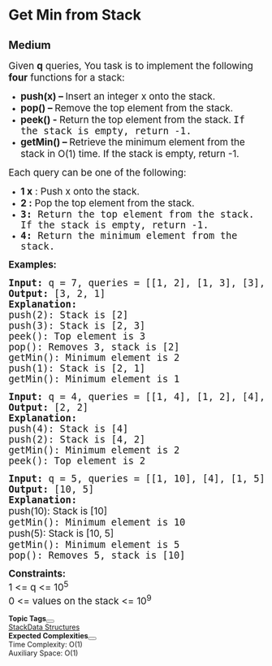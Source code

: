 # Get Min from Stack
## Medium
<div class="problems_problem_content__Xm_eO"><p><span style="font-size: 14pt;">Given <strong>q</strong> queries,&nbsp;</span><span style="font-size: 18.6667px;">You task is to implement the following <strong>four</strong> functions for a stack:</span></p>
<ul>
<li style="text-align: left;"><span style="font-size: 18.6667px;"><strong>push(x) – </strong>Insert an integer x onto the stack.</span></li>
<li style="text-align: left;"><span style="font-size: 18.6667px;"><strong>pop() – </strong>Remove the top element from the stack.</span></li>
<li style="text-align: left;"><span style="font-size: 18.6667px;"><strong>peek() - </strong>Return the top element&nbsp;</span><span style="font-size: 18.6667px;"><span style="font-size: 18.6667px;">from the stack.</span><strong><strong style="font-size: 18.6667px;">&nbsp;</strong><span style="font-family: monospace; font-size: 18.6667px; font-weight: 400;">If the stack is empty, return -1.</span><br></strong></span></li>
<li style="text-align: left;"><span style="font-size: 18.6667px;"><strong>getMin() – </strong>Retrieve the minimum element from the stack in O(1) time. If the stack is empty, return -1.</span></li>
</ul>
<p><span style="font-size: 14pt;">Each query can be one of the following:</span></p>
<ul>
<li><span style="font-size: 14pt;"><strong>1 x</strong> : Push x onto the stack.</span></li>
<li><span style="font-size: 14pt;"><strong>2 :</strong> Pop the top element from the stack.</span></li>
<li><span style="font-family: monospace;"><span style="font-size: 18.6667px;"><strong>3:</strong> Return the top element from the stack. If the stack is empty, return -1.</span></span></li>
<li><span style="font-family: monospace;"><span style="font-size: 18.6667px;"><strong>4:</strong> Return the minimum element from the stack.</span></span></li>
</ul>
<p><span style="font-size: 14pt;"><strong>Examples:</strong></span></p>
<pre><span style="font-size: 14pt;"><strong>Input:</strong> q = 7, queries = [[1, 2], [1, 3], [3], [2], [4], [1, 1], [4]]<strong>
Output: </strong>[3, 2, 1]<strong>
Explanation: </strong>
push(2): Stack is [2]
push(3): Stack is [2, 3]
peek(): Top element is 3
pop(): Removes 3, stack is [2]
getMin(): Minimum element is 2
push(1): Stack is [2, 1]
getMin(): Minimum element is 1</span></pre>
<pre><span style="font-size: 14pt;"><strong style="font-size: 14pt;">Input:</strong><span style="font-size: 14pt;"> q = 4, queries = [[1, 4], [1, 2], [4], [3]]</span><strong style="font-size: 14pt;">
Output: </strong><span style="font-size: 14pt;">[2, 2]</span><strong style="font-size: 14pt;">
Explanation: <br></strong><span style="font-size: 18.6667px;">push(4): Stack is [4]
push(2): Stack is [4, 2]</span><span style="font-size: 14pt;"><br></span><span style="font-size: 18.6667px;">getMin(): Minimum element is 2</span><span style="font-size: 14pt;"><br></span><span style="font-size: 18.6667px;">peek(): Top element is 2</span></span></pre>
<pre><span style="font-size: 14pt;"><strong style="font-size: 14pt;">Input:</strong><span style="font-size: 14pt;"> q = 5, queries = [[1, 10], [4], [1, 5], [4], [2]]</span><strong style="font-size: 14pt;">
Output: </strong><span style="font-size: 14pt;">[10, 5]</span><strong style="font-size: 14pt;">
Explanation: <br></strong><span style="font-family: -apple-system, BlinkMacSystemFont, 'Segoe UI', Roboto, Oxygen, Ubuntu, Cantarell, 'Open Sans', 'Helvetica Neue', sans-serif;"><span style="font-size: 18.6667px;">push(10): Stack is [10]</span><span style="font-family: -apple-system, BlinkMacSystemFont, Segoe UI, Roboto, Oxygen, Ubuntu, Cantarell, Open Sans, Helvetica Neue, sans-serif;"><span style="font-size: 14pt;"><br></span></span></span></span><span style="font-size: 18.6667px;">getMin(): Minimum element is 10</span><br><span style="font-size: 14pt;"><span style="font-family: -apple-system, BlinkMacSystemFont, 'Segoe UI', Roboto, Oxygen, Ubuntu, Cantarell, 'Open Sans', 'Helvetica Neue', sans-serif;"><span style="font-size: 18.6667px;">push(5): Stack is [10, 5]</span><span style="font-family: -apple-system, BlinkMacSystemFont, Segoe UI, Roboto, Oxygen, Ubuntu, Cantarell, Open Sans, Helvetica Neue, sans-serif;"><span style="font-size: 14pt;"><br></span></span></span></span><span style="font-size: 18.6667px;">getMin(): Minimum element is 5</span><br><span style="font-size: 18.6667px;">pop(): Removes 5, stack is [10]</span></pre>
<p><span style="font-size: 14pt;"><strong>Constraints:</strong><br>1 &lt;= q &lt;= 10<sup>5</sup><br>0 &lt;= values on the stack &lt;= 10<sup>9</sup></span></p></div>

<div class="problems_accordion_tags__JJ2DX problems_active_tags__3RExF "><div class="active title problems_active_tag_title__cgl9e"><div class="problems_tag_container__kWANg"><strong>Topic Tags</strong><button class="ui mini circular icon button problems_tag_dropdown__x6C2I"><i aria-hidden="true" class="dropdown icon"></i></button></div></div><div class="ui divider g-m-0"></div><div class="content active"><div class="ui labels"><a href="/explore?category[]=Stack" target="_blank" class="ui label problems_tag_label__A4Ism">Stack</a><a href="/explore?category[]=Data Structures" target="_blank" class="ui label problems_tag_label__A4Ism">Data Structures</a></div></div></div>

<div class="problems_accordion_tags__JJ2DX problems_active_tags__3RExF "><div class="active title problems_active_tag_title__cgl9e"><div class="problems_tag_container__kWANg"><strong>Expected Complexities</strong><button class="ui mini circular icon button problems_tag_dropdown__x6C2I"><i aria-hidden="true" class="dropdown icon"></i></button></div></div><div class="ui divider g-m-0"></div><div class="content active"><div class="ui labels"><div target="_blank" class="ui label">Time Complexity: O(1)</div><div target="_blank" class="ui label">Auxiliary Space: O(1)</div></div></div></div>